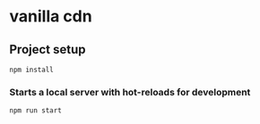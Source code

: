 # vanilla cdn

## Project setup

```
npm install
```

### Starts a local server with hot-reloads for development

```
npm run start
```
